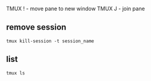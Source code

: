 TMUX ! - move pane to new window
TMUX J - join pane

## remove session

```
tmux kill-session -t session_name
```

## list

```
tmux ls
```
